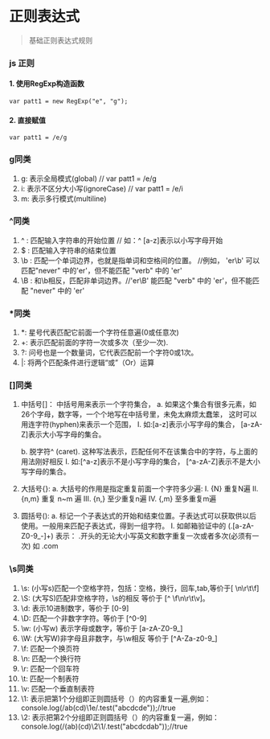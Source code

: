 # 正则表达式
> 基础正则表达式规则

### js 正则
#### 1. 使用RegExp构造函数
`var patt1 = new RegExp("e", "g");`

#### 2. 直接赋值
`var patt1 = /e/g`

### g同类
1. g: 表示全局模式(global) 					// var patt1 = /e/g
2. i: 表示不区分大小写(ignoreCase) 	// var patt1 = /e/i
3. m: 表示多行模式(multiline)

### ^同类
1. ^	: 匹配输入字符串的开始位置 // 如：^ [a-z]表示以小写字母开始
2. $ 	: 匹配输入字符串的结束位置
3. \b : 匹配一个单词边界，也就是指单词和空格间的位置。 //例如， 'er\b' 可以匹配"never" 中的'er'，但不能匹配 "verb" 中的 'er'
4. \B	: 和\b相反，匹配非单词边界。//'er\B' 能匹配 "verb" 中的 'er'，但不能匹配 "never" 中的 'er'

### *同类
1. *: 星号代表匹配它前面一个字符任意遍(0或任意次)
2. +: 表示匹配前面的字符一次或多次（至少一次).
3. ?: 问号也是一个数量词，它代表匹配前一个字符0或1次。
4. |: 将两个匹配条件进行逻辑“或”（Or）运算

### []同类
1. 中括号[]： 中括号用来表示一个字符集合，
	a. 如果这个集合有很多元素，如26个字母，数字等，一个个地写在中括号里，未免太麻烦太蠢笨，
	这时可以用连字符(hyphen)来表示一个范围，
		I. 如:[a-z]表示小写字母的集合，
		[a-zA-Z]表示大小写字母的集合。

	b. 脱字符^ (caret).
	这种写法表示，匹配任何不在该集合中的字符，与上面的用法刚好相反
		I. 如:[^a-z]表示不是小写字母的集合，
		[^a-zA-Z]表示不是大小写字母的集合。

2. 大括号{}:
	a. 大括号的作用是指定重复前面一个字符多少遍:
		I. {N} 重复N遍
		II. {n,m} 重复 n~m 遍
		III. {n,}  至少重复n遍
		IV. {,m} 至多重复m遍
3. 圆括号(): 
	a. 标记一个子表达式的开始和结束位置。子表达式可以获取供以后使用。一般用来匹配子表达式，得到一组字符。
		I. 如邮箱验证中的 (\.[a-zA-Z0-9_-]+)
			表示： .开头的无论大小写英文和数字重复一次或者多次(必须有一次) 如 .com

### \s同类
1. \s: (小写s)匹配一个空格字符，包括：空格，换行，回车,tab,等价于[ \n\r\t\f]
2. \S: (大写S)匹配非空格字符，\s的相反 等价于 [^ \f\n\r\t\v]。
3. \d: 表示10进制数字，等价于 [0-9]
4. \D: 匹配一个非数字字符。等价于 [^0-9]
5. \w: (小写w) 表示字母或数字，等价于 [a-zA-Z0-9_]
6. \W: (大写W)非字母且非数字，与\w相反 等价于 [^A-Za-z0-9_]
7. \f: 匹配一个换页符
8. \n: 匹配一个换行符
9. \r: 匹配一个回车符
10. \t: 匹配一个制表符
11. \v: 匹配一个垂直制表符
12. \1: 表示把第1个分组即正则圆括号（）的内容重复一遍,例如：console.log(/ab(cd)\1e/.test("abcdcde"));//true
13. \2: 表示把第2个分组即正则圆括号（）的内容重复一遍，例如：console.log(/(ab)(cd)\2\1/.test("abcdcdab"));//true
